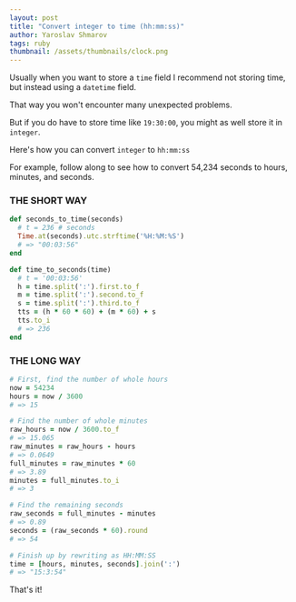 ```yaml
---
layout: post
title: "Convert integer to time (hh:mm:ss)"
author: Yaroslav Shmarov
tags: ruby
thumbnail: /assets/thumbnails/clock.png
---
```


Usually when you want to store a `time` field I recommend not storing time, but instead using a `datetime` field.

That way you won't encounter many unexpected problems.

But if you do have to store time like `19:30:00`, you might as well store it in `integer`.

Here's how you can convert `integer` to `hh:mm:ss`

For example, follow along to see how to convert 54,234 seconds to hours, minutes, and seconds.

### THE SHORT WAY

```ruby
def seconds_to_time(seconds)
  # t = 236 # seconds
  Time.at(seconds).utc.strftime('%H:%M:%S')
  # => "00:03:56"
end

def time_to_seconds(time)
  # t = '00:03:56'
  h = time.split(':').first.to_f
  m = time.split(':').second.to_f
  s = time.split(':').third.to_f
  tts = (h * 60 * 60) + (m * 60) + s
  tts.to_i
  # => 236
end
```

### THE LONG WAY

```ruby
# First, find the number of whole hours
now = 54234
hours = now / 3600
# => 15

# Find the number of whole minutes
raw_hours = now / 3600.to_f
# => 15.065
raw_minutes = raw_hours - hours
# => 0.0649
full_minutes = raw_minutes * 60
# => 3.89
minutes = full_minutes.to_i
# => 3

# Find the remaining seconds
raw_seconds = full_minutes - minutes
# => 0.89
seconds = (raw_seconds * 60).round
# => 54

# Finish up by rewriting as HH:MM:SS
time = [hours, minutes, seconds].join(':')
# => "15:3:54"
```

That's it!
